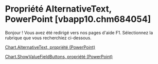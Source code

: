 
# Propriété AlternativeText, PowerPoint [vbapp10.chm684054]

Bonjour ! Vous avez été redirigé vers nos pages d'aide F1. Sélectionnez la rubrique que vous recherchiez ci-dessous.

[Chart.AlternativeText, propriété (PowerPoint)](http://msdn.microsoft.com/library/bdded8b9-5f6e-dd83-db04-0ce180bd2552%28Office.15%29.aspx)

[Chart.ShowValueFieldButtons, propriété (PowerPoint)](http://msdn.microsoft.com/library/c56b12ac-71ef-a6b5-c66f-3cbe1c62a4c8%28Office.15%29.aspx)

